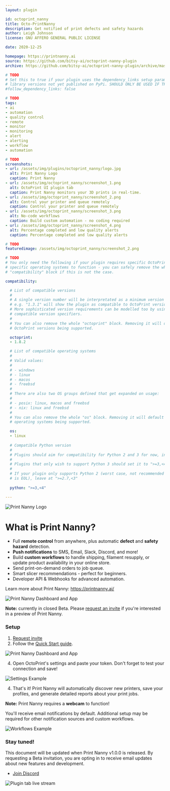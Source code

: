 ```yaml
---
layout: plugin

id: octoprint_nanny
title: Octo-PrintNanny
description: Get notified of print defects and safety hazards
author: Leigh Johnson
license: GNU AFFERO GENERAL PUBLIC LICENSE

date: 2020-12-25

homepage: https://printnanny.ai
source: https://github.com/bitsy-ai/octoprint-nanny-plugin
archive: https://github.com/bitsy-ai/octoprint-nanny-plugin/archive/master.zip

# TODO
# Set this to true if your plugin uses the dependency_links setup parameter to include
# library versions not yet published on PyPi. SHOULD ONLY BE USED IF THERE IS NO OTHER OPTION!
#follow_dependency_links: false

# TODO
tags:
- ai
- automation
- quality control
- remote
- monitor
- monitoring
- alert
- alerting
- workflow
- automation

# TODO
screenshots:
- url: /assets/img/plugins/octoprint_nanny/logo.jpg
  alt: Print Nanny Logo
  caption: Print Nanny
- url: /assets/img/octoprint_nanny/screenshot_1.png
  alt: OctoPrint UI plugin tab
  caption: Print Nanny monitors your 3D prints in real-time.
- url: /assets/img/octoprint_nanny/screenshot_2.png
  alt: Control your printer and queue remotely
  caption: Control your printer and queue remotely
- url: /assets/img/octoprint_nanny/screenshot_3.png
  alt: No-code workflows
  caption: Build custom automation - no coding required
- url: /assets/img/octoprint_nanny/screenshot_4.png
  alt: Percentage completed and low quality alerts
  caption: Percentage completed and low quality alerts

# TODO
featuredimage: /assets/img/octoprint_nanny/screenshot_2.png

# TODO
# You only need the following if your plugin requires specific OctoPrint versions or
# specific operating systems to function - you can safely remove the whole
# "compatibility" block if this is not the case.

compatibility:

  # List of compatible versions
  #
  # A single version number will be interpretated as a minimum version requirement,
  # e.g. "1.3.1" will show the plugin as compatible to OctoPrint versions 1.3.1 and up.
  # More sophisticated version requirements can be modelled too by using PEP440
  # compatible version specifiers.
  #
  # You can also remove the whole "octoprint" block. Removing it will default to all
  # OctoPrint versions being supported.

  octoprint:
  - 1.8.2

  # List of compatible operating systems
  #
  # Valid values:
  #
  # - windows
  # - linux
  # - macos
  # - freebsd
  #
  # There are also two OS groups defined that get expanded on usage:
  #
  # - posix: linux, macos and freebsd
  # - nix: linux and freebsd
  #
  # You can also remove the whole "os" block. Removing it will default to all
  # operating systems being supported.

  os:
  - linux
  
  # Compatible Python version
  #
  # Plugins should aim for compatibility for Python 2 and 3 for now, in which case the value should be ">=2.7,<4".
  #
  # Plugins that only wish to support Python 3 should set it to ">=3,<4". 
  #
  # If your plugin only supports Python 2 (worst case, not recommended for newly developed plugins since Python 2
  # is EOL), leave at ">=2.7,<3"
  
  python: ">=3,<4"

---
```


![Print Nanny Logo](/assets/img/plugins/octoprint_nanny/logo.jpg)


# What is Print Nanny?

* Full **remote control** from anywhere, plus automatic **defect** and **safety hazard** detection.
* **Push notifications** to SMS, Email, Slack, Discord, and more! 
* Build **custom workflows** to handle shipping, filament resupply, or update product availability in your online store.
* Send print-on-demand orders to job queue.
* Smart slicer recommendations - perfect for beginners.
* Developer API & Webhooks for advanced automation.

Learn more about Print Nanny: https://printnanny.ai/

![Print Nanny Dashboard and App](/assets/img/plugins/octoprint_nanny/screenshot_2.jpg)


**Note:** currently in closed Beta. Please [request an invite](https://printnanny.ai) if you're interested in a preview of Print Nanny.

### Setup

1. [Request invite](https://printnanny.ai)
2. Follow the [Quick Start guide](https://printnanny.ai/docs/category/quick-start/).

![Print Nanny Dashboard and App](/assets/img/plugins/octoprint_nanny/screenshot_4.jpg)

4. Open OctoPrint's settings and paste your token. Don't forget to test your connection and save!


![Settings Example](/assets/img/plugins/octoprint_nanny/screenshot_5.jpg)


4. That's it! Print Nanny will automatically discover new printers, save your profiles, and generate detailed reports about your print jobs.

**Note:** Print Nanny requires a **webcam** to function!

You'll receive email notifications by default. Additional setup may be required for other notification sources and custom workflows.

![Workflows Example](/assets/img/plugins/octoprint_nanny/screenshot_3.jpg)


### Stay tuned!

This document will be updated when Print Nanny v1.0.0 is released. By requesting a Beta invitation, you are opting in to receive email updates about new features and development.

* [Join Discord](https://discord.gg/YK7qnv5KjB)


![Plugin tab live stream](/assets/img/plugins/octoprint_nanny/screenshot_1.jpg)
